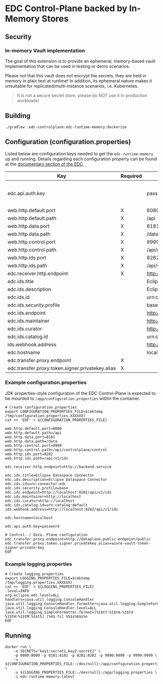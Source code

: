 # EDC Control-Plane backed by In-Memory Stores

## Security

### In-memory Vault implementation

The goal of this extension is to provide an ephemeral, memory-based vault implementation that can be used in testing or
demo scenarios.

Please not that this vault does not encrypt the secrets, they are held in memory in plain text at runtime! In addition,
its ephemeral nature makes it unsuitable for replicated/multi-instance scenarios, i.e. Kubernetes.

> It is not a secure secret store, please do NOT use it in production workloads!

## Building

```shell
./gradlew :edc-controlplane:edc-runtime-memory:dockerize
```

## Configuration (configuration.properties)

Listed below are configuration keys needed to get the `edc-runtime-memory` up and running.
Details regarding each configuration property can be found at
the [documentary section of the EDC](https://github.com/eclipse-edc/Connector/tree/main/docs).

| Key                                              | Required | Example                             | Description                |
|--------------------------------------------------|----------|-------------------------------------|----------------------------|
| edc.api.auth.key                                 |          | password                            | default value: random UUID |
| web.http.default.port                            | X        | 8080                                |                            |
| web.http.default.path                            | X        | /api                                |                            |
| web.http.data.port                               | X        | 8181                                |                            |
| web.http.data.path                               | X        | /data                               |                            |
| web.http.control.port                            | X        | 9999                                |                            |
| web.http.control.path                            | X        | /api/controlplane/control           |                            |
| web.http.ids.port                                | X        | 8282                                |                            |
| web.http.ids.path                                | X        | /api/v1/ids                         |                            |
| edc.receiver.http.endpoint                       | X        | <http://backend-service>            |                            |
| edc.ids.title                                    |          | Eclipse Dataspace Connector         |                            |
| edc.ids.description                              |          | Eclipse Dataspace Connector         |                            |
| edc.ids.id                                       |          | urn:connector:edc                   |                            |
| edc.ids.security.profile                         |          | base                                |                            |
| edc.ids.endpoint                                 |          | <http://localhost:8282/api/v1/ids>  |                            |
| edc.ids.maintainer                               |          | <http://localhost>                  |                            |
| edc.ids.curator                                  |          | <http://localhost>                  |                            |
| edc.ids.catalog.id                               |          | urn:catalog:default                 |                            |
| ids.webhook.address                              |          | <http://localhost:8282/api/v1/ids>  |                            |
| edc.hostname                                     |          | localhost                           |                            |
| edc.transfer.proxy.endpoint                      | X        |                                     |                            |
| edc.transfer.proxy.token.signer.privatekey.alias | X        |                                     |                            |

### Example configuration.properties

JDK properties-style configuration of the EDC Control-Plane is expected to be mounted to `/app/configuration.properties`
within the container.

```shell
# Create configuration.properties
export CONFIGURATION_PROPERTIES_FILE=$(mktemp /tmp/configuration.properties.XXXXXX)
cat << 'EOF' > ${CONFIGURATION_PROPERTIES_FILE}

web.http.default.port=8080
web.http.default.path=/api
web.http.data.port=8181
web.http.data.path=/data
web.http.control.port=9999
web.http.control.path=/api/controlplane/control
web.http.ids.port=8282
web.http.ids.path=/api/v1/ids

edc.receiver.http.endpoint=http://backend-service

edc.ids.title=Eclipse Dataspace Connector
edc.ids.description=Eclipse Dataspace Connector
edc.ids.id=urn:connector:edc
edc.ids.security.profile=base
edc.ids.endpoint=http://localhost:8282/api/v1/ids
edc.ids.maintainer=http://localhost
edc.ids.curator=http://localhost
edc.ids.catalog.id=urn:catalog:default
ids.webhook.address=http://localhost:8282/api/v1/ids

edc.hostname=localhost

edc.api.auth.key=password

# Control- / Data- Plane configuration
edc.transfer.proxy.endpoint=http://dataplane-public-endpoint/public
edc.transfer.proxy.token.signer.privatekey.alias=azure-vault-token-signer-private-key
EOF
```

### Example logging.properties

```shell
# Create logging.properties
export LOGGING_PROPERTIES_FILE=$(mktemp /tmp/logging.properties.XXXXXX)
cat << 'EOF' > ${LOGGING_PROPERTIES_FILE}
.level=INFO
org.eclipse.edc.level=ALL
handlers=java.util.logging.ConsoleHandler
java.util.logging.ConsoleHandler.formatter=java.util.logging.SimpleFormatter
java.util.logging.ConsoleHandler.level=ALL
java.util.logging.SimpleFormatter.format=[%1$tY-%1$tm-%1$td %1$tH:%1$tM:%1$tS] [%4$-7s] %5$s%6$s%n
EOF
```

## Running

```shell
docker run \
    -e SECRETS="key1:secret1,key2:secret2" \
    -p 8080:8080 -p 8181:8181 -p 8282:8282 -p 9090:9090 -p 9999:9999 \
    -v ${CONFIGURATION_PROPERTIES_FILE:-/dev/null}:/app/configuration.properties \
    -v ${LOGGING_PROPERTIES_FILE:-/dev/null}:/app/logging.properties \
    -i edc-runtime-memory:latest
```
